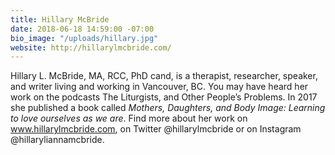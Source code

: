 ```yaml
---
title: Hillary McBride
date: 2018-06-18 14:59:00 -07:00
bio_image: "/uploads/hillary.jpg"
website: http://hillarylmcbride.com/
---
```


Hillary L. McBride, MA, RCC, PhD cand, is a therapist, researcher, speaker, and writer living and working in Vancouver, BC. You may have heard her work on the podcasts The Liturgists, and Other People’s Problems. In 2017 she published a book called _Mothers, Daughters, and Body Image: Learning to love ourselves as we are_. Find more about her work on www.hillarylmcbride.com, on Twitter @hillarylmcbride or on Instagram @hillaryliannamcbride.  